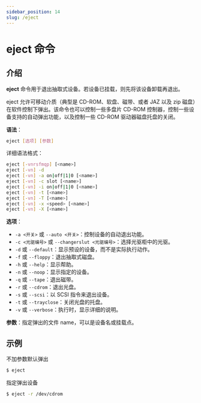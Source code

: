 ```yaml
---
sidebar_position: 14
slug: /eject
---
```


# eject 命令



## 介绍

**eject** 命令用于退出抽取式设备。若设备已挂载，则先将该设备卸载再退出。

eject 允许可移动介质（典型是 CD-ROM、软盘、磁带、或者 JAZ 以及 zip 磁盘）在软件控制下弹出。该命令也可以控制一些多盘片 CD-ROM 控制器，控制一些设备支持的自动弹出功能，以及控制一些 CD-ROM 驱动器磁盘托盘的关闭。

**语法**：

```bash
eject [选项] [参数]
```

详细语法格式：

```bash
eject [-vnrsfmqp] [<name>]
eject [-vn] -d
eject [-vn] -a on|off|1|0 [<name>]
eject [-vn] -c slot [<name>]
eject [-vn] -i on|off|1|0 [<name>]
eject [-vn] -t [<name>]
eject [-vn] -T [<name>]
eject [-vn] -x <speed> [<name>]
eject [-vn] -X [<name>]
```

**选项**：

- `-a <开关>` 或 `--auto <开关>`：控制设备的自动退出功能。
- `-c <光驱编号>` 或 `--changerslut <光驱编号>`：选择光驱柜中的光驱。
- `-d` 或 `--default`：显示预设的设备，而不是实际执行动作。
- `-f` 或 `--floppy`：退出抽取式磁盘。
- `-h` 或 `--help`：显示帮助。
- `-n` 或 `--noop`：显示指定的设备。
- `-q` 或 `--tape`：退出磁带。
- `-r` 或 `--cdrom`：退出光盘。
- `-s` 或 `--scsi`：以 SCSI 指令来退出设备。
- `-t` 或 `--trayclose`：关闭光盘的托盘。
- `-v` 或 `--verbose`：执行时，显示详细的说明。

**参数**：指定弹出的文件 name，可以是设备名或挂载点。



## 示例

不加参数默认弹出

```bash
$ eject
```

指定弹出设备

```bash
$ eject -r /dev/cdrom
```


